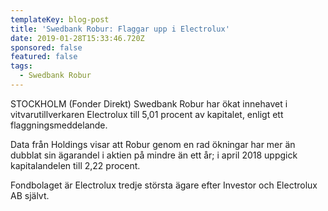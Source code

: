 ```yaml
---
templateKey: blog-post
title: 'Swedbank Robur: Flaggar upp i Electrolux'
date: 2019-01-28T15:33:46.720Z
sponsored: false
featured: false
tags:
  - Swedbank Robur
---
```

STOCKHOLM (Fonder Direkt) Swedbank Robur har ökat innehavet i vitvarutillverkaren Electrolux till 5,01 procent av kapitalet, enligt ett flaggningsmeddelande.

Data från Holdings visar att Robur genom en rad ökningar har mer än dubblat sin ägarandel i aktien på mindre än ett år; i april 2018 uppgick kapitalandelen till 2,22 procent.

Fondbolaget är Electrolux tredje största ägare efter Investor och Electrolux AB självt.
